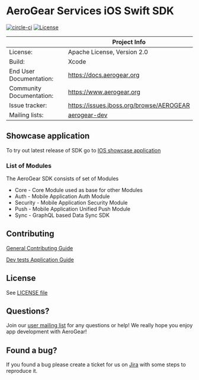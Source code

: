 # AeroGear Services iOS Swift SDK

[![circle-ci](https://img.shields.io/circleci/project/github/aerogear/aerogear-ios-sdk/master.svg)](https://circleci.com/gh/aerogear/aerogear-ios-sdk)
[![License](https://img.shields.io/badge/-Apache%202.0-blue.svg)](https://opensource.org/s/Apache-2.0)

|                 | Project Info                                                     |
| --------------- | ---------------------------------------------------------------- |
| License:        | Apache License, Version 2.0                                      |
| Build:          | Xcode                                                           |
| End User Documentation:  | https://docs.aerogear.org|
| Community Documentation: | https://www.aerogear.org             |
| Issue tracker:  | https://issues.jboss.org/browse/AEROGEAR                         |
| Mailing lists:  | [aerogear-dev](https://groups.google.com/forum/#!forum/aerogear) |


## Showcase application 

To try out latest release of SDK go to [IOS showcase application](https://github.com/aerogear/ios-showcase-template)

### List of Modules

The AeroGear SDK consists of set of Modules

- Core - Core Module used as base for other Modules
- Auth - Mobile Application Auth Module
- Security - Mobile Application Security Module
- Push - Mobile Application Unified Push Module
- Sync - GraphQL based Data Sync SDK

## Contributing

[General Contributing Guide](https://github.com/aerogear/aerogear-ios-sdk/blob/master/CONTRIBUTING.md)

[Dev tests Application Guide](https://github.com/aerogear/aerogear-ios-sdk/blob/master/tests/README.adoc)

## License

 See [LICENSE file](https://github.com/aerogear/aerogear-ios-sdk/blob/master/LICENSE)

 ## Questions?

Join our [user mailing list](https://groups.google.com/forum/#!forum/aerogear) for any questions or help! We really hope you enjoy app development with AeroGear!

## Found a bug?

If you found a bug please create a ticket for us on [Jira](https://issues.jboss.org/browse/AEROGEAR) with some steps to reproduce it.

